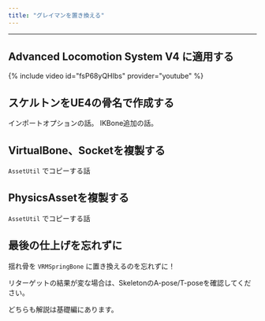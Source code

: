 ```yaml
---
title: "グレイマンを置き換える"
---
```



----

## Advanced Locomotion System V4 に適用する

{% include video id="fsP68yQHIbs" provider="youtube" %}


## スケルトンをUE4の骨名で作成する

インポートオプションの話。
IKBone追加の話。

## VirtualBone、Socketを複製する

`AssetUtil` でコピーする話

## PhysicsAssetを複製する

`AssetUtil` でコピーする話


## 最後の仕上げを忘れずに

揺れ骨を `VRMSpringBone` に置き換えるのを忘れずに！

リターゲットの結果が変な場合は、SkeletonのA-pose/T-poseを確認してください。

どちらも解説は基礎編にあります。


